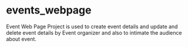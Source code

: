 # events_webpage
Event Web Page Project is used to create event details and update and delete event details by Event organizer and also to intimate the audience about event. 

